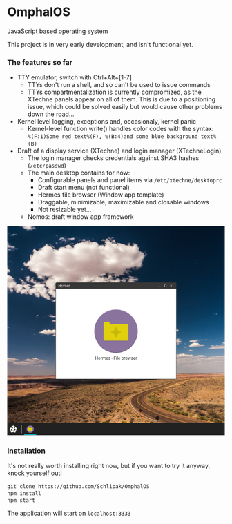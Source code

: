 # OmphalOS
JavaScript based operating system

This project is in very early development, and isn't functional yet.


### The features so far

- TTY emulator, switch with Ctrl+Alt+[1-7]
    - TTYs don't run a shell, and so can't be used to issue commands
    - TTYs compartmentalization is currently compromized, as the XTechne panels appear on all of them. This is due to a positioning issue, which could be solved easily but would cause other problems down the road...
- Kernel level logging, exceptions and, occasionaly, kernel panic
    - Kernel-level function write() handles color codes with the syntax:<br />
    `%(F:1)Some red text%(F), %(B:4)and some blue background text%(B)`
- Draft of a display service (XTechne) and login manager (XTechneLogin)
    - The login manager checks credentials against SHA3 hashes (`/etc/passwd`)
    - The main desktop contains for now:
        - Configurable panels and panel items via `/etc/xtechne/desktoprc`
        - Draft start menu (not functional)
        - Hermes file browser (Window app template)
        - Draggable, minimizable, maximizable and closable windows
        - Not resizable yet...
    - Nomos: draft window app framework

![Screenshot](screen.png)

### Installation

It's not really worth installing right now, but if you want to try it anyway, knock yourself out!

``` shell
git clone https://github.com/Schlipak/OmphalOS
npm install
npm start
```

The application will start on `localhost:3333`
